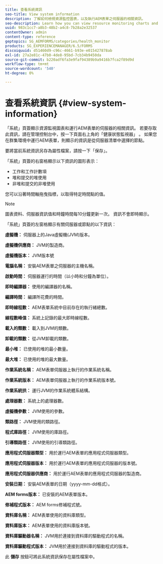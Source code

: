 ```yaml
---
title: 查看系統資訊
seo-title: View system information
description: 了解如何檢視資源監控圖表，以及執行AEM表單之伺服器的相關資訊。
seo-description: Learn how you can view resource monitoring charts and information about the server that is running AEM forms.
uuid: 983c1cc7-a8b3-48b2-a4c8-7b28a2e32537
contentOwner: admin
content-type: reference
geptopics: SG_AEMFORMS/categories/health_monitor
products: SG_EXPERIENCEMANAGER/6.5/FORMS
discoiquuid: d51460d9-c96c-4661-b93e-e015427878ab
exl-id: 27a2e81c-47b0-4de8-95bd-7cb34b9450da
source-git-commit: b220adf6fa3e9faf94389b9a9416b7fca2f89d9d
workflow-type: tm+mt
source-wordcount: '540'
ht-degree: 0%

---
```


# 查看系統資訊 {#view-system-information}

「系統」頁簽顯示資源監視圖表和運行AEM表單的伺服器的相關資訊。 若要存取此資訊，請在管理控制台中，按一下頁面右上角的「健康狀態監視器」 。 如果您在群集環境中運行AEM表單，則顯示的資訊是從伺服器清單中選擇的節點。

要將當前系統資訊另存為屬性檔案，請按一下「保存」。

「系統」頁簽的右窗格顯示以下資訊的圖形表示：

* 工作和工作計數項
* 堆和提交的堆使用
* 非堆和提交的非堆使用

您可以沿著時間軸拖曳指標，以取得特定時間點的值。

>[!NOTE]
>
>圖表資料、伺服器資訊值和時鐘時間每10分鐘更新一次。 資訊不會即時顯示。

「系統」頁簽的左窗格顯示有關伺服器或節點的以下資訊：

**虛擬機：** 伺服器上的Java虛擬機(JVM)版本。

**虛擬機供應商：** JVM的製造商。

**虛擬機版本：** JVM版本號

**電腦名稱：** 安裝AEM表單之伺服器的主機名稱。

**啟動時間：** 伺服器運行的時間（以小時和分鐘為單位）。

**即時編譯器：** 使用的編譯器的名稱。

**編譯時間：** 編譯所花費的時間。

**即時線程數：** AEM表單系統中目前存在的執行緒總數。

**線程數峰值：** 系統上記錄的最大即時線程數。

**載入的類數：** 載入到JVM的類數。

**卸載的類數：** 從JVM卸載的類數。

**最小堆：** 已使用的堆的最小數量。

**最大堆：** 已使用的堆的最大數量。

**作業系統名稱：** AEM表單伺服器上執行的作業系統名稱。

**作業系統版本：** AEM表單伺服器上執行的作業系統版本號。

**作業系統拱：** 運行JVM的作業系統體系結構。

**處理器數：** 系統上的處理器數。

**虛擬機參數：** JVM使用的參數。

**類路徑：** JVM使用的類路徑。

**程式庫路徑：** JVM使用的庫路徑。

**引導類路徑：** JVM使用的引導類路徑。

**應用程式伺服器類型：** 用於運行AEM表單的應用程式伺服器類型。

**應用程式伺服器版本：** 用於運行AEM表單的應用程式伺服器的版本號。

**應用程式伺服器供應商：** 用於運行AEM表單的應用程式伺服器的製造商。

**安裝日期：** 安裝AEM表單的日期（yyyy-mm-dd格式）。

**AEM forms版本：** 已安裝的AEM表單版本。

**修補程式版本：** AEM forms修補程式號。

**資料庫名稱：** AEM表單使用的資料庫類型。

**資料庫版本：** AEM表單使用的資料庫版本號。

**資料庫驅動器名稱：** JVM用於連接到資料庫的驅動程式的名稱。

**資料庫驅動程式版本：** JVM用於連接到資料庫的驅動程式的版本。

此 **儲存** 按鈕可將此系統資訊保存在屬性檔案中。
